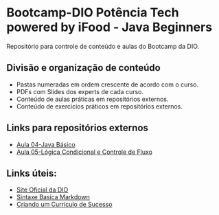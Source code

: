 # Bootcamp-DIO Potência Tech powered by iFood - Java Beginners 
Repositório para controle de conteúdo e aulas do Bootcamp da DIO.

## Divisão e organização de conteúdo
- Pastas numeradas em ordem crescente de acordo com o curso.
- PDFs com Slides dos experts de cada curso.
- Conteúdo de aulas práticas em repositórios externos.
- Conteúdo de exercicios práticos em repositórios externos.

## Links para repositórios externos
- [Aula 04-Java Básico](https://github.com/cruz-g-m/dio-java-basico)
- [Aula 05-Lógica Condicional e Controle de Fluxo](https://github.com/cruz-g-m/dio-logica-condicional-controle-fluxo)

## Links úteis:
- [Site Oficial da DIO](https://www.dio.me/)
- [Sintaxe Basica Markdown](https://www.markdownguide.org/basic-syntax/)
- [Criando um Currículo de Sucesso](https://www.youtube.com/watch?v=WfD_S2Vi4qI&t=1304s)

